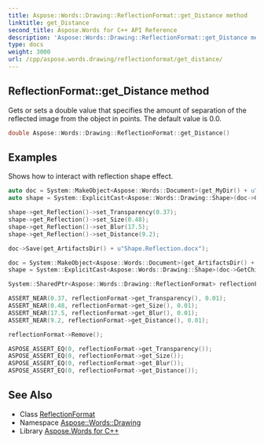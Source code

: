 ```yaml
---
title: Aspose::Words::Drawing::ReflectionFormat::get_Distance method
linktitle: get_Distance
second_title: Aspose.Words for C++ API Reference
description: 'Aspose::Words::Drawing::ReflectionFormat::get_Distance method. Gets or sets a double value that specifies the amount of separation of the reflected image from the object in points. The default value is 0.0 in C++.'
type: docs
weight: 3000
url: /cpp/aspose.words.drawing/reflectionformat/get_distance/
---
```

## ReflectionFormat::get_Distance method


Gets or sets a double value that specifies the amount of separation of the reflected image from the object in points. The default value is 0.0.

```cpp
double Aspose::Words::Drawing::ReflectionFormat::get_Distance()
```


## Examples



Shows how to interact with reflection shape effect. 
```cpp
auto doc = System::MakeObject<Aspose::Words::Document>(get_MyDir() + u"Various shapes.docx");
auto shape = System::ExplicitCast<Aspose::Words::Drawing::Shape>(doc->GetChild(Aspose::Words::NodeType::Shape, 0, true));

shape->get_Reflection()->set_Transparency(0.37);
shape->get_Reflection()->set_Size(0.48);
shape->get_Reflection()->set_Blur(17.5);
shape->get_Reflection()->set_Distance(9.2);

doc->Save(get_ArtifactsDir() + u"Shape.Reflection.docx");

doc = System::MakeObject<Aspose::Words::Document>(get_ArtifactsDir() + u"Shape.Reflection.docx");
shape = System::ExplicitCast<Aspose::Words::Drawing::Shape>(doc->GetChild(Aspose::Words::NodeType::Shape, 0, true));

System::SharedPtr<Aspose::Words::Drawing::ReflectionFormat> reflectionFormat = shape->get_Reflection();

ASSERT_NEAR(0.37, reflectionFormat->get_Transparency(), 0.01);
ASSERT_NEAR(0.48, reflectionFormat->get_Size(), 0.01);
ASSERT_NEAR(17.5, reflectionFormat->get_Blur(), 0.01);
ASSERT_NEAR(9.2, reflectionFormat->get_Distance(), 0.01);

reflectionFormat->Remove();

ASPOSE_ASSERT_EQ(0, reflectionFormat->get_Transparency());
ASPOSE_ASSERT_EQ(0, reflectionFormat->get_Size());
ASPOSE_ASSERT_EQ(0, reflectionFormat->get_Blur());
ASPOSE_ASSERT_EQ(0, reflectionFormat->get_Distance());
```

## See Also

* Class [ReflectionFormat](../)
* Namespace [Aspose::Words::Drawing](../../)
* Library [Aspose.Words for C++](../../../)
